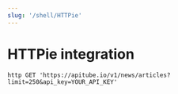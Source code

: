 ```yaml
---
slug: '/shell/HTTPie'
---
```


# HTTPie integration

```shell
http GET 'https://apitube.io/v1/news/articles?limit=250&api_key=YOUR_API_KEY'
```
